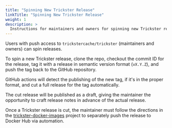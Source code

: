 ```yaml
---
title: "Spinning New Trickster Release"
linkTitle: "Spinning New Trickster Release"
weight: 1
description: >
  Instructions for maintainers and owners for spinning new Trickster releases.
---
```


Users with push access to `trickstercache/trickster` (maintainers and owners) can spin releases.

To spin a new Trickster release, clone the repo, checkout the commit ID for the release, tag it with a release in semantic version format (`vX.Y.Z`), and push the tag back to the GitHub repository.

GitHub actions will detect the publishing of the new tag, if it's in the proper format, and cut a full release for the tag automatically.

The cut release will be published as a draft, giving the maintainer the opportunity to craft release notes in advance of the actual release.

Once a Trickster release is cut, the maintainer must follow the directions in the [trickster-docker-images](https://github.com/trickstercache/trickster-docker-images) project to separately push the release to Docker Hub via automation.
